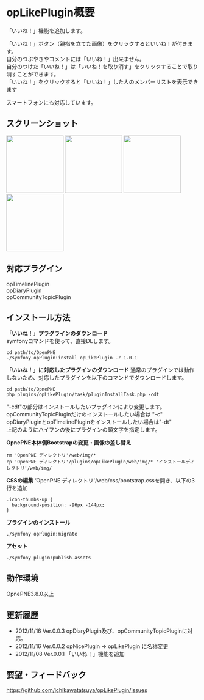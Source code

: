 opLikePlugin概要
======================
「いいね！」機能を追加します。

「いいね！」ボタン（親指を立てた画像）をクリックするといいね！が付きます。  
自分のつぶやきやコメントには「いいね！」出来ません。  
自分のつけた「いいね！」は「いいね！を取り消す」をクリックすることで取り消すことができます。  
「いいね！」をクリックすると「いいね！」した人のメンバーリストを表示できます  

スマートフォンにも対応しています。


スクリーンショット
------
<a href="http://tejimaya.github.com/opNicePlugin/images/nice_01_rm_01.png" target=brank>
<img src="http://tejimaya.github.com/opNicePlugin/images/nice_01_rm_01.png" height=150/></a>
<a href="http://tejimaya.github.com/opNicePlugin/images/nice_01_rm_03.png" target=brank>
<img src="http://tejimaya.github.com/opNicePlugin/images/nice_01_rm_03.png" height=150/></a>
<a href="http://tejimaya.github.com/opNicePlugin/images/nice_01_rm_02.png" target=brank>
<img src="http://tejimaya.github.com/opNicePlugin/images/nice_01_rm_02.png" height=150/></a>
<a href="http://tejimaya.github.com/opNicePlugin/images/nice_01_rm_04.png" target=brank>
<img src="http://tejimaya.github.com/opNicePlugin/images/nice_01_rm_04.png" height=150/></a>

対応プラグイン
-------------
opTimelinePlugin  
opDiaryPlugin  
opCommunityTopicPlugin  

インストール方法
----------------
**「いいね！」プラグラインのダウンロード**  
symfonyコマンドを使って、直接DLします。

    cd path/to/OpenPNE
    ./symfony opPlugin:install opLikePlugin -r 1.0.1


**「いいね！」に対応したプラグインのダウンロード**
通常のプラグインでは動作しないため、対応したプラグインを以下のコマンドでダウンロードします。  

    cd path/to/OpnePNE
    php plugins/opLikePlugin/task/pluginInstallTask.php -cdt


"-cdt"の部分はインストールしたいプラグインにより変更します。  
opCommunityTopicPluginだけのインストールしたい場合は "-c"  
opDiaryPluginとopTimelinePluginをインストールしたい場合は"-dt"  
上記のようにハイフンの後にプラグインの頭文字を指定します。  


**OpnePNE本体側Bootstrapの変更・画像の差し替え**

    rm 'OpenPNE ディレクトリ'/web/img/*
    cp 'OpenPNE ディレクトリ'/plugins/opLikePlugin/web/img/* 'インストールディレクトリ'/web/img/


**CSSの編集**
 ‘OpenPNE ディレクトリ'/web/css/bootstrap.cssを開き、以下の3行を追加

    .icon-thumbs-up {
      background-position: -96px -144px;
    }


**プラグインのインストール**

    ./symfony opPlugin:migrate


**アセット**

    ./symfony plugin:publish-assets
    

動作環境
--------
OpnePNE3.8.0以上  
    
  
更新履歴
--------

 * 2012/11/16 Ver.0.0.3  opDiaryPlugin及び、opCommunityTopicPluginに対応。 
 * 2012/11/16 Ver.0.0.2  opNicePlugin → opLikePlugin に名称変更 
 * 2012/11/08 Ver.0.0.1 「いいね！」機能を追加 


  
要望・フィードバック
----------

https://github.com/ichikawatatsuya/opLikePlugin/issues

